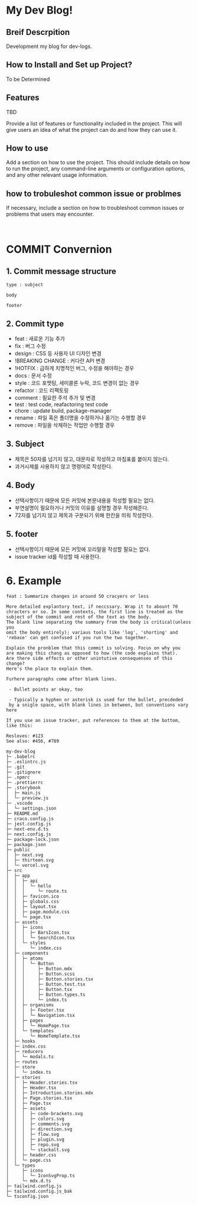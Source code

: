 # My Dev Blog!

## Breif Descrpition 
Development my blog for dev-logs.

## How to Install and Set up Project?
To be Determined

## Features
TBD

Provide a list of features or functionality included in the project. This will give users an idea of what the project can do and how they can use it.

## How to use 
Add a section on how to use the project. This should include details on how to run the project, any command-line arguments or configuration options, and any other relevant usage information.

## how to trobuleshot common issue or problmes
If necessary, include a section on how to troubleshoot common issues or problems that users may encounter.


<br>

# COMMIT Convernion

## 1. Commit message structure
```text
type : subject

body

footer
```

## 2. Commit type
- feat : 새로운 기능 추가
- fix : 버그 수정
- design : CSS 등 사용자 UI 디자인 변경
- !BREAKING CHANGE : 커다란 API 변경
- !HOTFIX : 급하게 치명적인 버그, 수정을 해야하는 경우
- docs : 문서 수정
- style : 코드 포맷팅, 세미콜론 누락, 코드 변경이 없는 경우
- refactor : 코드 리팩토링
- comment : 필요한 주석 추가 및 변경
- test : test code, reafactoring test code
- chore : update build, package-manager
- rename : 파일 혹은 폴더명을 수정하거나 옮기는 수행할 경우
- remove : 파일을 삭제하는 작업만 수행할 경우

## 3. Subject
- 제목은 50자를 넘기지 않고, 대문자로 작성하고 마침표를 붙이지 않는다.
- 과거시제를 사용하지 않고 명령어로 작성한다.

## 4. Body
- 선택사항이기 때문에 모든 커밋에 본문내용을 작성할 필요는 없다.
- 부연설명이 필요하거나 커밋의 이유를 설명할 경우 작성해준다.
- 72자를 넘기지 않고 제목과 구분되기 위해 한칸을 띄워 작성한다.

## 5. footer
- 선택사항이기 때문에 모든 커밋에 꼬리말을 작성할 필요는 없다.
- issue tracker id를 작성할 때 사용한다.

# 6. Example
```
feat : Summarize changes in around 50 cracyers or less

More detailed explantory text, if neccssary. Wrap it to abount 70
chracters or so. In some contexts, the first line is treated as the
subject of the commit and rest of the text as the body.
The blank line separating the summary from the body is critical(unless you
omit the body entirely); variaus tools like 'log', 'shorting' and
'rebase' can get confused if you run the two together.

Explain the pronblem that this commit is solving. Focus on why you
are making this chang as opposed to how (the code explains that).
Are there side effects or other unintutive consequenses of this change?
Here's the place to explain them.

Furhere paragraphs come after blank lines.

 - Bullet points ar okay, too

 - Typically a hyphen or asterisk is used for the bullet, precdeded
 by a snigle space, with blank lines in between, but conventions vary here

If you use an issue tracker, put references to them at the bottom,
like this:

Resloves: #123
See also: #456, #789
``` 

```
my-dev-blog
├─ .babelrc
├─ .eslintrc.js
├─ .git
├─ .gitignore
├─ .npmrc
├─ .prettierrc
├─ .storybook
│  ├─ main.js
│  └─ preview.js
├─ .vscode
│  └─ settings.json
├─ README.md
├─ craco.config.js
├─ jest.config.js
├─ next-env.d.ts
├─ next.config.js
├─ package-lock.json
├─ package.json
├─ public
│  ├─ next.svg
│  ├─ thirteen.svg
│  └─ vercel.svg
├─ src
│  ├─ app
│  │  ├─ api
│  │  │  └─ hello
│  │  │     └─ route.ts
│  │  ├─ favicon.ico
│  │  ├─ globals.css
│  │  ├─ layout.tsx
│  │  ├─ page.module.css
│  │  └─ page.tsx
│  ├─ assets
│  │  ├─ icons
│  │  │  ├─ BarsIcon.tsx
│  │  │  └─ SearchIcon.tsx
│  │  └─ styles
│  │     └─ index.css
│  ├─ components
│  │  ├─ atoms
│  │  │  └─ Button
│  │  │     ├─ Button.mdx
│  │  │     ├─ Button.scss
│  │  │     ├─ Button.stories.tsx
│  │  │     ├─ Button.test.tsx
│  │  │     ├─ Button.tsx
│  │  │     ├─ Button.types.ts
│  │  │     └─ index.ts
│  │  ├─ organisms
│  │  │  ├─ Footer.tsx
│  │  │  └─ Navigation.tsx
│  │  ├─ pages
│  │  │  └─ HomePage.tsx
│  │  └─ templates
│  │     └─ HomeTemplate.tsx
│  ├─ hooks
│  ├─ index.css
│  ├─ reducers
│  │  └─ modals.ts
│  ├─ routes
│  ├─ store
│  │  └─ index.ts
│  ├─ stories
│  │  ├─ Header.stories.tsx
│  │  ├─ Header.tsx
│  │  ├─ Introduction.stories.mdx
│  │  ├─ Page.stories.tsx
│  │  ├─ Page.tsx
│  │  ├─ assets
│  │  │  ├─ code-brackets.svg
│  │  │  ├─ colors.svg
│  │  │  ├─ comments.svg
│  │  │  ├─ direction.svg
│  │  │  ├─ flow.svg
│  │  │  ├─ plugin.svg
│  │  │  ├─ repo.svg
│  │  │  └─ stackalt.svg
│  │  ├─ header.css
│  │  └─ page.css
│  └─ types
│     ├─ icons
│     │  └─ IconSvgProp.ts
│     └─ mdx.d.ts
├─ tailwind.config.js
├─ tailwind.config.js_bak
└─ tsconfig.json

```